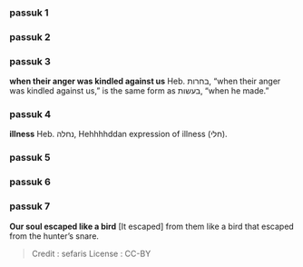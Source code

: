 
### passuk 1

### passuk 2

### passuk 3
<b>when their anger was kindled against us</b> Heb. בחרות, “when their anger was kindled against us,” is the same form as בעשות, “when he made.”

### passuk 4
<b>illness</b> Heb. נחלה, Hehhhhddan expression of illness (חלי).

### passuk 5

### passuk 6

### passuk 7
<b>Our soul escaped like a bird</b> [It escaped] from them like a bird that escaped from the hunter’s snare.

>Credit : sefaris
>License : CC-BY